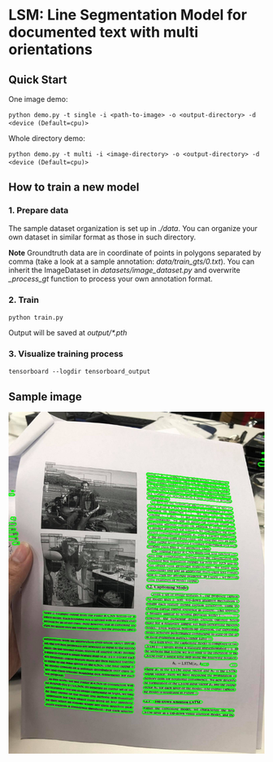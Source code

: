 # LSM: Line Segmentation Model for documented text with multi orientations

## Quick Start

One image demo:
```
python demo.py -t single -i <path-to-image> -o <output-directory> -d <device (Default=cpu)> 
```

Whole directory demo:
```
python demo.py -t multi -i <image-directory> -o <output-directory> -d <device (Default=cpu)> 
```

## How to train a new model
### 1. Prepare data
The sample dataset organization is set up in *./data*. You can organize your own dataset in similar format as those in such directory.

**Note** Groundtruth data are in coordinate of points in polygons separated by comma (take a look at a sample annotation: *data/train_gts/0.txt*). You can inherit the ImageDataset in *datasets/image_dataset.py* and overwrite *_process_gt* function to process your own annotation format.

### 2. Train

```
python train.py
```

Output will be saved at *output/\*.pth*

### 3. Visualize training process
```
tensorboard --logdir tensorboard_output
```
## Sample image

![test_sample](out/output.jpg)
